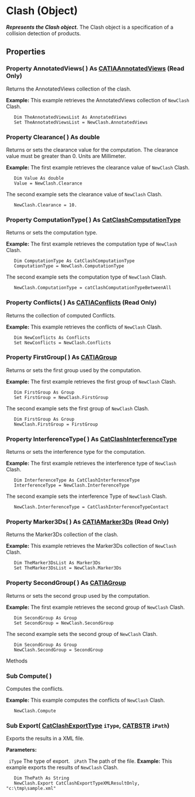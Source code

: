 # Clash (Object)

**_Represents the Clash object._**
The Clash object is a specification of a collision detection of products.

## Properties

### Property **AnnotatedViews**( ) As [CATIAAnnotatedViews](../NavigatorInterfaces/interface_AnnotatedViews_42578.md) (Read Only)

Returns the AnnotatedViews collection of the clash.

**Example:**      This example retrieves the AnnotatedViews collection of `NewClash` Clash.

```VBScript
   Dim TheAnnotatedViewsList As AnnotatedViews
   Set TheAnnotatedViewsList = NewClash.AnnotatedViews

```

### Property **Clearance**( ) As double

Returns or sets the clearance value for the computation. The clearance value must be greater than 0. Units are Millimeter.

**Example:**      The first example retrieves the clearance value of `NewClash` Clash.

```VBScript
   Dim Value As double
   Value = NewClash.Clearance

```

The second example sets the clearance value of `NewClash` Clash.

```VBScript
   NewClash.Clearance = 10.

```

### Property **ComputationType**( ) As [CatClashComputationType](../SpaceAnalysisInterfaces/enum_CatClashComputationType_112738.md)

Returns or sets the computation type.

**Example:**      The first example retrieves the computation type of `NewClash` Clash.

```VBScript
   Dim ComputationType As CatClashComputationType
   ComputationType = NewClash.ComputationType

```

The second example sets the computation type of `NewClash` Clash.

```VBScript
   NewClash.ComputationType = catClashComputationTypeBetweenAll

```

### Property **Conflicts**( ) As [CATIAConflicts](../SpaceAnalysisInterfaces/interface_Conflicts_18103.md) (Read Only)

Returns the collection of computed Conflicts.

**Example:**      This example retrieves the conflicts of `NewClash` Clash.

```VBScript
   Dim NewConflicts As Conflicts
   Set NewConflicts = NewClash.Conflicts

```

### Property **FirstGroup**( ) As [CATIAGroup](../NavigatorInterfaces/interface_Group_5945.md)

Returns or sets the first group used by the computation.

**Example:**      The first example retrieves the first group of `NewClash` Clash.

```VBScript
   Dim FirstGroup As Group
   Set FirstGroup = NewClash.FirstGroup

```

The second example sets the first group of `NewClash` Clash.

```VBScript
   Dim FirstGroup As Group
   NewClash.FirstGroup = FirstGroup

```

### Property **InterferenceType**( ) As [CatClashInterferenceType](../SpaceAnalysisInterfaces/enum_CatClashInterferenceType_120652.md)

Returns or sets the interference type for the computation.

**Example:**      The first example retrieves the interference type of `NewClash` Clash.

```VBScript
   Dim InterferenceType As CatClashInterferenceType
   InterferenceType = NewClash.InterferenceType

```

The second example sets the interference Type of `NewClash` Clash.

```VBScript
   NewClash.InterferenceType = CatClashInterferenceTypeContact

```

### Property **Marker3Ds**( ) As [CATIAMarker3Ds](../NavigatorInterfaces/interface_Marker3Ds_15928.md) (Read Only)

Returns the Marker3Ds collection of the clash.

**Example:**      This example retrieves the Marker3Ds collection of `NewClash` Clash.

```VBScript
   Dim TheMarker3DsList As Marker3Ds
   Set TheMarker3DsList = NewClash.Marker3Ds

```

### Property **SecondGroup**( ) As [CATIAGroup](../NavigatorInterfaces/interface_Group_5945.md)

Returns or sets the second group used by the computation.

**Example:**      The first example retrieves the second group of `NewClash` Clash.

```VBScript
   Dim SecondGroup As Group
   Set SecondGroup = NewClash.SecondGroup

```

The second example sets the second group of `NewClash` Clash.

```VBScript
   Dim SecondGroup As Group
   NewClash.SecondGroup = SecondGroup

```

Methods

### Sub **Compute**( )

Computes the conflicts.

**Example:**      This example computes the conflicts of `NewClash` Clash.

```VBScript
   NewClash.Compute

```

### Sub **Export**( [CatClashExportType](../SpaceAnalysisInterfaces/enum_CatClashExportType_69048.md)  `iType`,  [CATBSTR](../System/typedef_CATBSTR_8129.md)  `iPath`)

Exports the results in a XML file.

**Parameters:**

` iType`      The type of export.
` iPath`      The path of the file.
**Example:**      This example exports the results of `NewClash` Clash.

```VBScript
   Dim ThePath As String
   NewClash.Export CatClashExportTypeXMLResultOnly, "c:\tmp\sample.xml"

```